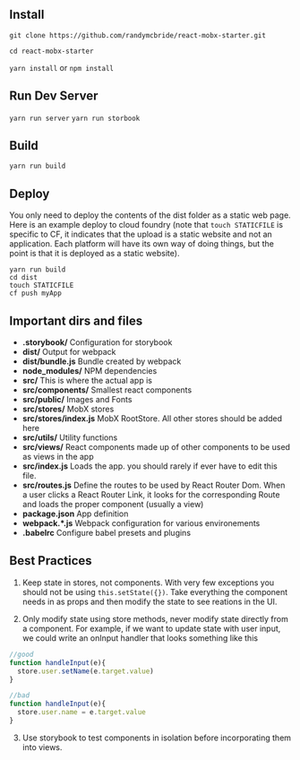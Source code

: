 ## Install
`git clone https://github.com/randymcbride/react-mobx-starter.git`

`cd react-mobx-starter`

`yarn install` or `npm install`

## Run Dev Server
`yarn run server`
`yarn run storbook`

## Build
`yarn run build`

## Deploy
You only need to deploy the contents of the dist folder as a static web page. Here is an example deploy to cloud foundry (note that `touch STATICFILE` is specific to CF, it indicates that the upload is a static website and not an application. Each platform will have its own way of doing things, but the point is that it is deployed as a static website).
```
yarn run build
cd dist
touch STATICFILE
cf push myApp
```

## Important dirs and files
* __.storybook/__ Configuration for storybook
* __dist/__ Output for webpack
* __dist/bundle.js__ Bundle created by webpack
* __node_modules/__ NPM dependencies
* __src/__ This is where the actual app is
* __src/components/__ Smallest react components
* __src/public/__ Images and Fonts
* __src/stores/__ MobX stores
* __src/stores/index.js__ MobX RootStore. All other stores should be added here
* __src/utils/__ Utility functions
* __src/views/__ React components made up of other components to be used as views in the app
* __src/index.js__ Loads the app. you should rarely if ever have to edit this file.
* __src/routes.js__ Define the routes to be used by React Router Dom. When a user clicks a React Router Link, it looks for the corresponding Route and loads the proper component (usually a view)
* __package.json__ App definition
* __webpack.*.js__ Webpack configuration for various environements
* __.babelrc__ Configure babel presets and plugins

## Best Practices
1. Keep state in stores, not components. With very few exceptions you should not be using `this.setState({})`. Take everything the component needs in as props and then modify the state to see reations in the UI.

2. Only modify state using store methods, never modify state directly from a component. For example, if we want to update state with user input, we could write an onInput handler that looks something like this
```javascript
//good
function handleInput(e){
  store.user.setName(e.target.value)
}

//bad
function handleInput(e){
  store.user.name = e.target.value
}
  ```
  
  3. Use storybook to test components in isolation before incorporating them into views.

